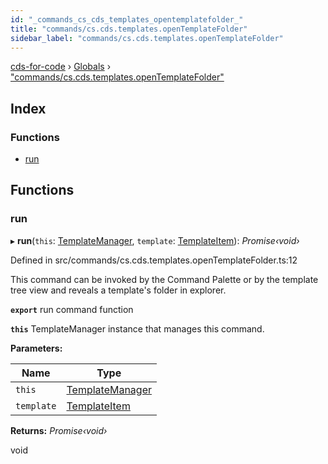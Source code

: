 ```yaml
---
id: "_commands_cs_cds_templates_opentemplatefolder_"
title: "commands/cs.cds.templates.openTemplateFolder"
sidebar_label: "commands/cs.cds.templates.openTemplateFolder"
---
```


[cds-for-code](../index.md) › [Globals](../globals.md) › ["commands/cs.cds.templates.openTemplateFolder"](_commands_cs_cds_templates_opentemplatefolder_.md)

## Index

### Functions

* [run](_commands_cs_cds_templates_opentemplatefolder_.md#run)

## Functions

###  run

▸ **run**(`this`: [TemplateManager](../classes/_components_templates_templatemanager_.templatemanager.md), `template`: [TemplateItem](../classes/_components_templates_types_.templateitem.md)): *Promise‹void›*

Defined in src/commands/cs.cds.templates.openTemplateFolder.ts:12

This command can be invoked by the Command Palette or by the template tree view and reveals
a template's folder in explorer.

**`export`** run command function

**`this`** TemplateManager instance that manages this command.

**Parameters:**

Name | Type |
------ | ------ |
`this` | [TemplateManager](../classes/_components_templates_templatemanager_.templatemanager.md) |
`template` | [TemplateItem](../classes/_components_templates_types_.templateitem.md) |

**Returns:** *Promise‹void›*

void

